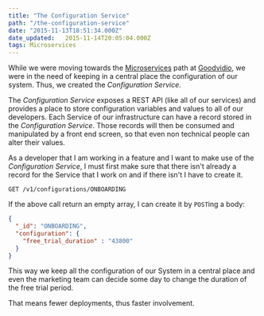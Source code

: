 ```yaml
---
title: "The Configuration Service"
path: "/the-configuration-service"
date: "2015-11-13T18:51:34.000Z"
date_updated:   2015-11-14T20:05:04.000Z
tags: Microservices
---
```


While we were moving towards the [Microservices](http://martinfowler.com/microservices/) path at [Goodvidio](https://goodvid.io), we were in the need of keeping in a central place the configuration of our system. Thus, we created the *Configuration Service*.

The *Configuration Service* exposes a REST API (like all of our services) and provides a place to store configuration variables and values to all of our developers. Each Service of our infrastructure can have a record stored in the *Configuration Service*. Those records will then be consumed and manipulated by a front end screen, so that even non technical people can alter their values.

As a developer that I am working in a feature and I want to make use of the *Configuration Service*, I must first make sure that there isn't already a record for the Service that I work on and if there isn't I have to create it.

```
GET /v1/configurations/ONBOARDING
```

If the above call return an empty array, I can create it by `POST`ing a body:
```json
{
  "_id": "ONBOARDING",
  "configuration": {
    "free_trial_duration" : "43800"
  }
}
```

This way we keep all the configuration of our System in a central place and even the marketing team can decide some day to change the duration of the free trial period.

That means fewer deployments, thus faster involvement.
